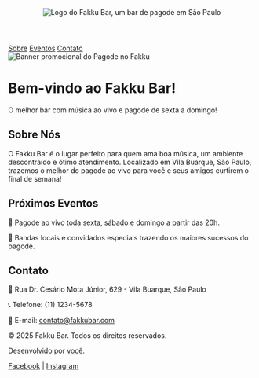 
<html lang="pt-br">
<head>
    <meta charset="UTF-8">
    <meta name="viewport" content="width=device-width, initial-scale=1.0">
    <meta name="description" content="Fakku Bar - O melhor bar com música ao vivo e pagode em São Paulo.">
    <meta name="keywords" content="Fakku Bar, música, pagode, eventos, São Paulo">
    <title>Fakku Bar</title>
    <style>
        /* Existing styles here */
        @media (max-width: 600px) {
            nav a {
                margin: 0 10px;
            }
            .banner img {
                max-width: 100%;
            }
        }
    </style>
</head>
<body>
    <header>
        <img src="https://i.imgur.com/EXEMPLO.png" alt="Logo do Fakku Bar, um bar de pagode em São Paulo">
    </header>
    <nav>
        <a href="#sobre">Sobre</a>
        <a href="#eventos">Eventos</a>
        <a href="#contato">Contato</a>
    </nav>
    <main>
        <div class="banner">
            <img src="https://i.imgur.com/EXEMPLO2.png" alt="Banner promocional do Pagode no Fakku">
            <h1>Bem-vindo ao Fakku Bar!</h1>
            <p>O melhor bar com música ao vivo e pagode de sexta a domingo!</p>
        </div>
        <div class="content">
            <section id="sobre">
                <h2>Sobre Nós</h2>
                <p>O Fakku Bar é o lugar perfeito para quem ama boa música, um ambiente descontraído e ótimo atendimento. Localizado em Vila Buarque, São Paulo, trazemos o melhor do pagode ao vivo para você e seus amigos curtirem o final de semana!</p>
            </section>
            <section id="eventos">
                <h2>Próximos Eventos</h2>
                <p>🎵 Pagode ao vivo toda sexta, sábado e domingo a partir das 20h.</p>
                <p>🎤 Bandas locais e convidados especiais trazendo os maiores sucessos do pagode.</p>
            </section>
            <section id="contato">
                <h2>Contato</h2>
                <p>📍 Rua Dr. Cesário Mota Júnior, 629 - Vila Buarque, São Paulo</p>
                <p>📞 Telefone: (11) 1234-5678</p>
                <p>📧 E-mail: <a href="mailto:contato@fakkubar.com">contato@fakkubar.com</a></p>
            </section>
        </div>
    </main>
    <footer>
        <p>&copy; 2025 Fakku Bar. Todos os direitos reservados.</p>
        <p>Desenvolvido por <a href="mailto:voce@exemplo.com">você</a>.</p>
        <div>
            <a href="https://facebook.com/fakkubar" target="_blank">Facebook</a> | 
            <a href="https://instagram.com/fakkubar" target="_blank">Instagram</a>
        </div>
    </footer>
</body>
</html>
